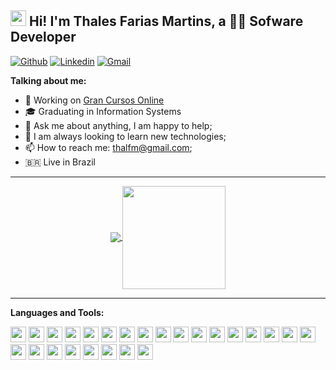 ## <img src="https://raw.githubusercontent.com/jadilson12/jadilson12/master/assets/hi.gif" width="25"> Hi! I'm Thales Farias Martins, a 👨‍💻 Sofware Developer

[![Github](https://img.shields.io/badge/-Github-000?style=flat-square&logo=Github&logoColor=white)](https://github.com/thalfm)
[![Linkedin](https://img.shields.io/badge/-LinkedIn-blue?style=flat-square&logo=Linkedin&logoColor=white)](https://www.linkedin.com/in/thales-farias-43890663/)
[![Gmail](http://img.shields.io/badge/-Gmail-8e24aa?style=flat-square&logo=Gmail&logoColor=white)](mailto:thalfm@gmail.com)

**Talking about me:**

- 💼 Working on [Gran Cursos Online](https://grancursosonline.com.br/)
- 🎓 Graduating in Information Systems
- 💬 Ask me about anything, I am happy to help;
- 🔧 I am always looking to learn new technologies;
- 📫 How to reach me: thalfm@gmail.com;
- 🇧🇷 Live in Brazil

---

<p align="center">
  <a href="https://github.com/thalfm/github-readme-stats">
    <img
      align="center"
      src="https://github-readme-stats.vercel.app/api/top-langs/?username=thalfm&layout=compact&theme=dracula"
    />
  </a>
  <a href="https://github.com/thalfm/github-readme-stats">
    <img
      align="center"
      height="165"
      src="https://github-readme-stats.vercel.app/api?username=thalfm&show_icons=true&theme=dracula"
    />
  </a>
</p>

---

**Languages and Tools:**

<img height="25" src="https://img.shields.io/badge/java-fff.svg?&style=for-the-badge&logo=java&logoColor=000"></img>
<img height="25" src="https://img.shields.io/badge/go-66d0de.svg?&style=for-the-badge&logo=go&logoColor=000"></img>
<img height="25" src="https://img.shields.io/badge/javascript-ffff00.svg?&style=for-the-badge&logo=javascript&logoColor=000"></img>
<img height="25" src="https://img.shields.io/badge/typescript-33adff.svg?&style=for-the-badge&logo=typescript&logoColor=white"></img>
<img height="25" src="https://img.shields.io/badge/nodejs-00b300.svg?&style=for-the-badge&logo=node.js&logoColor=white"></img>
<img height="25" src="https://img.shields.io/badge/php-4da6ff.svg?&style=flat-square&logo=php&logoColor=white"> </img>
<img height="25" src="https://img.shields.io/badge/nestjs-red.svg?&style=flat-square&logo=nestjs&logoColor=white"> </img>
<img height="25" src="https://img.shields.io/badge/adonisjs-220052.svg?&style=flat-square&logo=adonisjs&logoColor=white"> </img>
<img height="25" src="https://img.shields.io/badge/angular-red.svg?&style=flat-square&logo=angular&logoColor=white"> </img>
<img height="25" src="https://img.shields.io/badge/vue.js-42b983.svg?&style=flat-square&logo=vue.js&logoColor=white"> </img>
<img height="25" src="https://img.shields.io/badge/react-000033.svg?&style=flat-square&logo=react&logoColor=white"> </img>
<img height="25" src="https://img.shields.io/badge/react_native-62DAFB.svg?&style=for-the-badge&logo=react&logoColor=white"> </img>
<img height="25" src="https://img.shields.io/badge/laravel-red.svg?&style=flat-square&logo=laravel&logoColor=white"> </img>
<img height="25" src="https://img.shields.io/badge/lumen-red.svg?&style=flat-square&logo=lumen&logoColor=white"> </img>
<img height="25" src="https://img.shields.io/badge/symfony-000.svg?&style=flat-square&logo=symfony&logoColor=white"> </img>
<img height="25" src="https://img.shields.io/badge/MS sql server-cc2927.svg?&style=flat-square&logo=microsoft-sql-server&logoColor=white"> </img>
<img height="25" src="https://camo.githubusercontent.com/9013e57841d5c5bf0a6aacae26c4f6d8468e7600b4b54c0b8bc39957d95592cb/68747470733a2f2f696d672e736869656c64732e696f2f62616467652f4f7261636c652d4638303030302e7376673f267374796c653d666f722d7468652d6261646765266c6f676f3d4f7261636c65266c6f676f436f6c6f723d7768697465" data-canonical-src="https://img.shields.io/badge/Oracle-F80000.svg?&amp;style=for-the-badge&amp;logo=Oracle&amp;logoColor=white" style="max-width:100%;">
<img height="25" src="https://camo.githubusercontent.com/a1937c5cf096f84e9bc00d910f72828b254492bc03ff9bd0a64aabfcfe897069/68747470733a2f2f696d672e736869656c64732e696f2f62616467652f706f737467726573716c2d3333363739312e7376673f267374796c653d666f722d7468652d6261646765266c6f676f3d706f737467726573716c266c6f676f436f6c6f723d7768697465" data-canonical-src="https://img.shields.io/badge/postgresql-336791.svg?&amp;style=for-the-badge&amp;logo=postgresql&amp;logoColor=white" style="max-width:100%;">
<img height="25" src="https://camo.githubusercontent.com/e06b2c1d10250975f17992d147486a5efc58e89d735dbbd6e200301dd3d5bb90/68747470733a2f2f696d672e736869656c64732e696f2f62616467652f6d7973716c2d3434373941312e7376673f267374796c653d666f722d7468652d6261646765266c6f676f3d6d7973716c266c6f676f436f6c6f723d7768697465" data-canonical-src="https://img.shields.io/badge/mysql-4479A1.svg?&amp;style=for-the-badge&amp;logo=mysql&amp;logoColor=white" style="max-width:100%;">
<img height="25" src="https://camo.githubusercontent.com/328a99ffe07bf6e828693432b0b56997b31dc1f778a6b668c95ae321ad67c692/68747470733a2f2f696d672e736869656c64732e696f2f62616467652f4d6f6e676f44422d3437413234382e7376673f267374796c653d666f722d7468652d6261646765266c6f676f3d4d6f6e676f4442266c6f676f436f6c6f723d7768697465" data-canonical-src="https://img.shields.io/badge/MongoDB-47A248.svg?&amp;style=for-the-badge&amp;logo=MongoDB&amp;logoColor=white" style="max-width:100%;">
<img height="25" src="https://img.shields.io/badge/material-33adff.svg?&style=flat-square&logo=material-ui&logoColor=white"> </img>
<img height="25" src="https://img.shields.io/badge/bootstrap-33adff.svg?&style=flat-square&logo=bootstrap&logoColor=white"> </img>
<img height="25" src="https://camo.githubusercontent.com/8dfc58d302662cd1fd09fc7ce76d1438a47f4b665a727305a1265d4ec07dec83/68747470733a2f2f696d672e736869656c64732e696f2f62616467652f537761676765722d3835454132442e7376673f267374796c653d666f722d7468652d6261646765266c6f676f3d53776167676572266c6f676f436f6c6f723d626c61636b" data-canonical-src="https://img.shields.io/badge/Swagger-85EA2D.svg?&amp;style=for-the-badge&amp;logo=Swagger&amp;logoColor=black" style="max-width:100%;">
<img height="25" src="https://camo.githubusercontent.com/536a0ad778ea5f6f5d1c4d36b3234f63f1b47c8b08836b4c4e94fede7c13487a/68747470733a2f2f696d672e736869656c64732e696f2f62616467652f646f636b65722d3333616466662e7376673f267374796c653d666f722d7468652d6261646765266c6f676f3d646f636b6572266c6f676f436f6c6f723d7768697465" data-canonical-src="https://img.shields.io/badge/docker-33adff.svg?&amp;style=for-the-badge&amp;logo=docker&amp;logoColor=white" style="max-width:100%;">
<img height="25" src="https://camo.githubusercontent.com/bc97e9ebc1cf80996420300a8d7f8c9ee224695fc01a86d75fb7e5a0473d790b/68747470733a2f2f696d672e736869656c64732e696f2f62616467652f6b756265726e657465732d3332364345352e7376673f267374796c653d666f722d7468652d6261646765266c6f676f3d6b756265726e65746573266c6f676f436f6c6f723d7768697465" data-canonical-src="https://img.shields.io/badge/kubernetes-326CE5.svg?&amp;style=for-the-badge&amp;logo=kubernetes&amp;logoColor=white" style="max-width:100%;">
